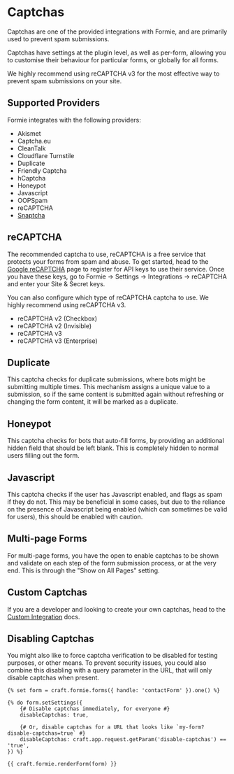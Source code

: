 # Captchas
Captchas are one of the provided integrations with Formie, and are primarily used to prevent spam submissions.

Captchas have settings at the plugin level, as well as per-form, allowing you to customise their behaviour for particular forms, or globally for all forms.

We highly recommend using reCAPTCHA v3 for the most effective way to prevent spam submissions on your site.

## Supported Providers
Formie integrates with the following providers:
- Akismet
- Captcha.eu
- CleanTalk
- Cloudflare Turnstile
- Duplicate
- Friendly Captcha
- hCaptcha
- Honeypot
- Javascript
- OOPSpam
- reCAPTCHA
- [Snaptcha](https://plugins.craftcms.com/snaptcha)

## reCAPTCHA
The recommended captcha to use, reCAPTCHA is a free service that protects your forms from spam and abuse. To get started, head to the [Google reCAPTCHA](https://www.google.com/recaptcha) page to register for API keys to use their service. Once you have these keys, go to Formie → Settings → Integrations → reCAPTCHA and enter your Site & Secret keys.

You can also configure which type of reCAPTCHA captcha to use. We highly recommend using reCAPTCHA v3.

- reCAPTCHA v2 (Checkbox)
- reCAPTCHA v2 (Invisible)
- reCAPTCHA v3
- reCAPTCHA v3 (Enterprise)

## Duplicate
This captcha checks for duplicate submissions, where bots might be submitting multiple times. This mechanism assigns a unique value to a submission, so if the same content is submitted again without refreshing or changing the form content, it will be marked as a duplicate. 

## Honeypot
This captcha checks for bots that auto-fill forms, by providing an additional hidden field that should be left blank. This is completely hidden to normal users filling out the form.

## Javascript
This captcha checks if the user has Javascript enabled, and flags as spam if they do not. This may be beneficial in some cases, but due to the reliance on the presence of Javascript being enabled (which can sometimes be valid for users), this should be enabled with caution.

## Multi-page Forms
For multi-page forms, you have the open to enable captchas to be shown and validate on each step of the form submission process, or at the very end. This is through the "Show on All Pages" setting.

## Custom Captchas
If you are a developer and looking to create your own captchas, head to the [Custom Integration](docs:developers/custom-integration) docs.

## Disabling Captchas
You might also like to force captcha verification to be disabled for testing purposes, or other means. To prevent security issues, you could also combine this disabling with a query parameter in the URL, that will only disable captchas when present.

```twig
{% set form = craft.formie.forms({ handle: 'contactForm' }).one() %}

{% do form.setSettings({
    {# Disable captchas immediately, for everyone #}
    disableCaptchas: true,

    {# Or, disable captchas for a URL that looks like `my-form?disable-captchas=true` #}
    disableCaptchas: craft.app.request.getParam('disable-captchas') == 'true',
}) %}

{{ craft.formie.renderForm(form) }}
```